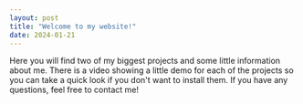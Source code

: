 ```yaml
---
layout: post
title: "Welcome to my website!"
date: 2024-01-21
---
```


Here you will find two of my biggest projects and some little information about me. There is a video showing a little demo for each of the projects so you can take a quick look if you don't want to install them. If you have any questions, feel free to contact me! 
